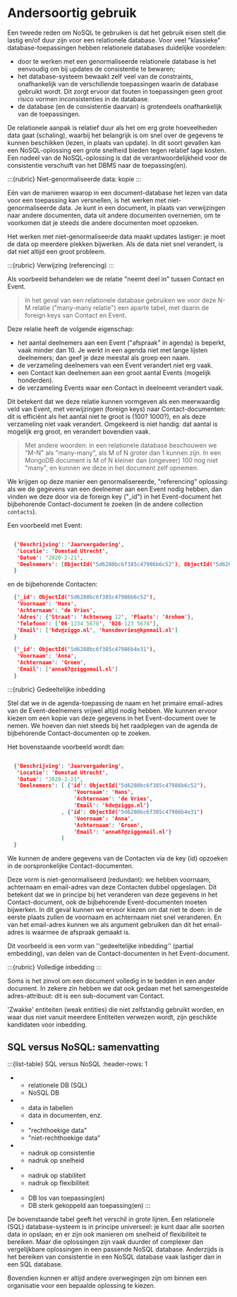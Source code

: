 # Andersoortig gebruik

Een tweede reden om NoSQL te gebruiken is dat het gebruik eisen stelt die lastig en/of duur zijn voor een relationele database.
Voor veel "klassieke" database-toepassingen hebben relationele databases duidelijke voordelen:

* door te werken met een genormaliseerde relationele database is het eenvoudig om bij updates de consistentie te bewaren;
* het database-systeem bewaakt zelf veel van de constraints, onafhankelijk van de verschillende toepassingen waarin de database gebruikt wordt. Dit zorgt ervoor dat fouten in toepassingen geen groot risico vormen inconsistenties in de database.
* de database (en de consistentie daarvan) is grotendeels onafhankelijk van de toepassingen.

De relationele aanpak is relatief duur als het om erg grote hoeveelheden data gaat (schaling),
waarbij het belangrijk is om snel over de gegevens te kunnen beschikken (lezen, in plaats van update).
In dit soort gevallen kan een NoSQL-oplossing een grote snelheid bieden tegen relatief lage kosten.
Een nadeel van de NoSQL-oplossing is dat de verantwoordelijkheid voor de consistentie verschuift van het DBMS naar de toepassing(en).

:::{rubric} Niet-genormaliseerde data: kopie
:::

Eén van de manieren waarop in een document-database het lezen van data voor een toepassing kan versnellen,
is het werken met niet-genormaliseerde data.
Je kunt in een document, in plaats van verwijzingen naar andere documenten, data uit andere documenten overnemen,
om te voorkomen dat je steeds die andere documenten moet opzoeken.

  Het werken met niet-genormaliseerde data maakt updates lastiger: je moet de data op meerdere plekken bijwerken. Als de data niet snel verandert, is dat niet altijd een groot probleem.

:::{rubric} Verwijzing (referencing)
:::

Als voorbeeld behandelen we de relatie "neemt deel in" tussen Contact en Event.

>  In het geval van een relationele database gebruiken we voor deze N-M relatie ("many-many relatie") een aparte tabel, met daarin de foreign keys van Contact en Event.

Deze relatie heeft de volgende eigenschap:

* het aantal deelnemers aan een Event ("afspraak" in agenda) is beperkt, vaak minder dan 10. Je werkt in een agenda niet met lange lijsten deelnemers; dan geef je deze meestal als groep een naam.
* de verzameling deelnemers van een Event verandert niet erg vaak.
* een Contact kan deelnemen aan een groot aantal Events (mogelijk honderden).
* de verzameling Events waar een Contact in deelneemt verandert vaak.

Dit betekent dat we deze relatie kunnen vormgeven als een meerwaardig veld van Event, met verwijzingen (foreign keys) naar Contact-documenten: dit is efficiënt als het aantal niet te groot is (100? 1000?),
en als deze verzameling niet vaak verandert.
Omgekeerd is niet handig: dat aantal is mogelijk erg groot, en verandert bovendien vaak.

>  Met andere woorden: in een relationele database beschouwen we "M-N" als "many-many", als M of N groter dan 1 kunnen zijn. In een MongoDB document is M of N kleiner dan (ongeveer) 100 nog niet "many", en kunnen we deze in het document zelf opnemen.

We krijgen op deze manier een genormalisereerde, "referencing" oplossing: als we de gegevens van een deelnemer aan een Event nodig hebben,
dan vinden we deze door via de foreign key ("_id") in het Event-document het bijbehorende Contact-document te zoeken (in de andere collection <code>contacts</code>).

Een voorbeeld met Event:

```json

  {'Beschrijving': 'Jaarvergadering',
   'Locatie': 'Domstad Utrecht',
   'Datum': '2020-2-21',
   'Deelnemers': [ObjectId("5d6280bc6f385c47986b6c52"), ObjectId("5d6280bc6f385c47986b4e31") ]
  }
```

en de bijbehorende Contacten:


```json
  {'_id': ObjectId("5d6280bc6f385c47986b6c52"),
   'Voornaam': 'Hans',
   'Achternaam': 'de Vries',
   'Adres': {'Straat': 'Achterweg 12', 'Plaats': 'Arnhem'},
   'Telefoon': ['06-1234 5678', '026-123 5678'],
   'Email': ['hdv@ziggo.nl', 'hansdevries@kpnmail.nl']
  }

  {'_id': ObjectId("5d6280bc6f385c47986b4e31"),
   'Voornaam': 'Anna',
   'Achternaam': 'Groen',
   'Email': ['anna67@ziggomail.nl']
  }
```

:::{rubric} Gedeeltelijke inbedding

Stel dat we in de agenda-toepassing de naam en het primaire email-adres van de Event-deelnemers vrijwel altijd nodig hebben.
We kunnen ervoor kiezen om een kopie van deze gegevens in het Event-document over te nemen.
We hoeven dan niet steeds bij het raadplegen van de agenda de bijbehorende Contact-documenten op te zoeken.

Het bovenstaande voorbeeld wordt dan:

```json

  {'Beschrijving': 'Jaarvergadering',
   'Locatie': 'Domstad Utrecht',
   'Datum': '2020-2-21',
   'Deelnemers': [ {'id': ObjectId("5d6280bc6f385c47986b6c52"),
                     'Voornaam': 'Hans',
                     'Achternaam': 'de Vries',
                     'Email': 'hdv@ziggo.nl'}
                 , {'id': ObjectId("5d6280bc6f385c47986b4e31")
                     'Voornaam': 'Anna',
                     'Achternaam': 'Groen',
                     'Email': 'anna67@ziggomail.nl'}
                 ]
  }
```

We kunnen de andere gegevens van de Contacten via de key (id) opzoeken in de oorspronkelijke Contact-documenten.

Deze vorm is niet-genormaliseerd (redundant): we hebben voornaam, achternaam en email-adres van deze Contacten dubbel opgeslagen.
Dit betekent dat we in principe bij het veranderen van deze gegevens in het Contact-document, ook de bijbehorende Event-documenten moeten bijwerken.
In dit geval kunnen we ervoor kiezen om dat niet te doen: in de eerste plaats zullen de voornaam en achternaam niet snel veranderen. En van het email-adres kunnen we als argument gebruiken dan dit het email-adres is waarmee de afspraak gemaakt is.

Dit voorbeeld is een vorm van ''gedeeltelijke inbedding'' (partial embedding), van delen van de Contact-documenten in het Event-document.

:::{rubric} Volledige inbedding
:::

Soms is het zinvol om een document volledig in te bedden in een ander document.
In zekere zin hebben we dat ook gedaan met het samengestelde adres-attribuut: dit is een sub-document van Contact.

'Zwakke' entiteiten (weak entities) die niet zelfstandig gebruikt worden, en waar dus niet vanuit meerdere Entiteiten verwezen wordt, zijn geschikte kandidaten voor inbedding.

## SQL versus NoSQL: samenvatting

:::{list-table} SQL versus NoSQL
:header-rows: 1

* - relationele DB (SQL)  
  - NoSQL DB
* - data in tabellen
  - data in documenten, enz.
* - "rechthoekige data"  
  - "niet-rechthoekige data"
* - nadruk op consistentie
  - nadruk op snelheid
* - nadruk op stabiliteit
  - nadruk op flexibiliteit
* - DB los van toepassing(en)
  - DB sterk gekoppeld aan toepassing(en)
:::


De bovenstaande tabel geeft het verschil in grote lijnen.
Een relationele (SQL) database-systeem is in principe universeel: je kunt daar alle soorten data in opslaan;
en er zijn ook manieren om snelheid of flexibiliteit te bereiken.
Maar die oplossingen zijn vaak duurder of complexer dan vergelijkbare oplossingen in een passende NoSQL database.
Anderzijds is het bereiken van consistentie in een NoSQL database vaak lastiger dan in een SQL database.

Bovendien kunnen er altijd andere overwegingen zijn om binnen een organisatie voor een bepaalde oplossing te kiezen.
